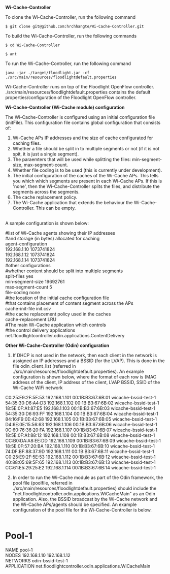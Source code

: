 **Wi-Cache-Controller**

To clone the Wi-Cache-Controller, run the following command <br />

```
$ git clone git@github.com:hrchhangte/Wi-Cache-Controller.git
```
To build the Wi-Cache-Controller, run the following commands <br />

```
$ cd Wi-Cache-Controller
```
```
$ ant
```

To run the Wi-Cache-Controller, run the following command <br />
```
java -jar ./target/floodlight.jar -cf ./src/main/resources/floodlightdefault.properties
```

Wi-Cache-Controller runs on top of the Floodlight OpenFlow controller.
./src/main/resources/floodlightdefault.properties contains the default properties/configuration of the Floodlight OpenFlow controller.

**Wi-Cache-Controller (Wi-Cache module) configuration**

The Wi-Cache-Controller is configured using an initial configuration file (initFile). This configuration file contains global configuration that consists of: <br />
1. Wi-Cache APs IP addresses and the size of cache configurated for caching files. <br />
2. Whether a file should be split in to multiple segments or not (if it is not spit, it is just a single segment). <br />
3. The paraemters that will be used while splitting the files: min-segment-size, max-segment-count. <br />
4. Whether file coding is to be used (this is currently under development). <br />
5. The initial configuration of the caches of the Wi-Cache APs. This tells you which which segments are present in each Wi-Cache APs. If this is 'none', then the Wi-Cache-Controller splits the files, and distribute the segments across the segments. <br />
6. The cache replacement policy. <br />
7. The Wi-Cache application that extends the behaviour the Wi-Cache-Controller. This can be empty. <br /> <br />

A sample configuration is shown below: <br /> 

#list of Wi-Cache agents showing their IP addresses <br />
#and storage (in bytes) allocated for caching <br />
agent-configuration <br />
192.168.1.10	1073741824 <br />
192.168.1.12	1073741824 <br />
192.168.1.14	1073741824 <br />
#other configurations <br />
#whether content should be split into multiple segments <br />
split-files	    yes <br /> 
min-segment-size	19692761 <br />
max-segment-count	5 <br />
file-coding		    none <br />
#the location of the initial cache configuration file <br />
#that contains placement of content segment across the APs <br />
cache-init-file     init.csv <br />
#the cache replacement policy used in the caches <br />
cache-replacement   LRU <br />
#The main Wi-Cache application which controls  <br />
#the control delivery applications <br />
net.floodlightcontroller.odin.applications.ContentDelivery <br />

**Other Wi-Cache-Controller (Odin) configuration**

1. If DHCP is not used in the network, then each client in the network is assigned an IP addresses and a BSSID (for the LVAP). This is done in the file odin_client_list (referred in ./src/main/resources/floodlightdefault.properties). An example configuration is shown below, where the format of each row is (MAC address of the client, IP address of the client, LVAP BSSID, SSID of the Wi-Cache WiFi network <br />

C0:25:E9:2F:5E:53 192.168.1.101 00:1B:B3:67:6B:01 wicache-bssid-test-1 <br />
54:35:30:D6:A4:D3 192.168.1.102 00:1B:B3:67:6B:02 wicache-bssid-test-1 <br />
18:5E:0F:A1:87:E5 192.168.1.103 00:1B:B3:67:6B:03 wicache-bssid-test-1 <br />
54:35:30:D6:93:FF 192.168.1.104 00:1B:B3:67:6B:04 wicache-bssid-test-1 <br />
84:16:F9:0E:42:68 192.168.1.105 00:1B:B3:67:6B:05 wicache-bssid-test-1 <br />
D4:6E:0E:15:56:63 192.168.1.106 00:1B:B3:67:6B:06 wicache-bssid-test-1 <br />
0C:60:76:36:20:FA 192.168.1.107 00:1B:B3:67:6B:07 wicache-bssid-test-1 <br />
18:5E:0F:A1:88:12 192.168.1.108 00:1B:B3:67:6B:08 wicache-bssid-test-1 <br />
CC:B0:DA:A8:EE:DD 192.168.1.109 00:1B:B3:67:6B:09 wicache-bssid-test-1 <br />
18:5E:0F:57:20:BA 192.168.1.110 00:1B:B3:67:6B:10 wicache-bssid-test-1 <br />
74:DF:BF:88:37:9D 192.168.1.111 00:1B:B3:67:6B:11 wicache-bssid-test-1 <br />
C0:25:E9:2F:5E:53 192.168.1.112 00:1B:B3:67:6B:12 wicache-bssid-test-1 <br />
40:88:05:69:5F:65 192.168.1.113 00:1B:B3:67:6B:13 wicache-bssid-test-1 <br />
CC:61:E5:29:25:E2 192.168.1.114 00:1B:B3:67:6B:14 wicache-bssid-test-1 <br />

2. In order to run the Wi-Cache module as part of the Odin framework, the pool file (poolfile, referred in ./src/main/resources/floodlightdefault.properties) should include the "net.floodlightcontroller.odin.applications.WiCacheMain" as an Odin application. Also, the BSSID broadcast by the Wi-Cache network and the Wi-Cache APs/agents should be specified. An example configuration of the pool file for the Wi-Cache-Controller is below. <br /> <br />

# Pool-1 <br />
NAME pool-1 <br />
NODES 192.168.1.10 192.168.1.12 <br />
NETWORKS odin-bssid-test-1 <br />
APPLICATION net.floodlightcontroller.odin.applications.WiCacheMain 
